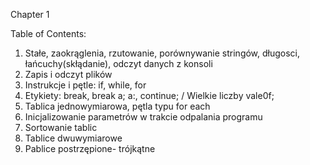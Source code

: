 Chapter 1

Table of Contents:

1. Stałe, zaokrąglenia, rzutowanie, porównywanie stringów, długosci, łańcuchy(skłądanie), odczyt danych z konsoli
2. Zapis i odczyt plików
3. Instrukcje i pętle: if, while, for
4. Etykiety: break, break a;   a:, continue; / Wielkie liczby vale0f;	
5. Tablica jednowymiarowa, pętla typu for each
6. Inicjalizowanie parametrów w trakcie odpalania programu
7. Sortowanie tablic
8. Tablice dwuwymiarowe
9. Pablice postrzępione- trójkątne
